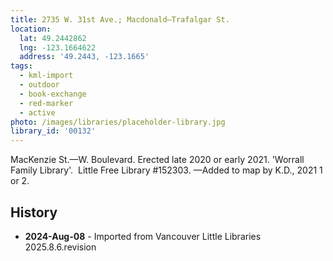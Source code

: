 ```yaml
---
title: 2735 W. 31st Ave.; Macdonald—Trafalgar St.
location:
  lat: 49.2442862
  lng: -123.1664622
  address: '49.2443, -123.1665'
tags:
  - kml-import
  - outdoor
  - book-exchange
  - red-marker
  - active
photo: /images/libraries/placeholder-library.jpg
library_id: '00132'
---
```

MacKenzie St.—W. Boulevard.
Erected late 2020 or early 2021.
'Worrall Family Library'.  
Little Free Library #152303.
—Added to map by K.D., 2021 1 or 2.

## History
- **2024-Aug-08** - Imported from Vancouver Little Libraries 2025.8.6.revision
